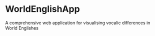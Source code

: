 # WorldEnglishApp
A comprehensive web application for visualising vocalic differences in World Englishes
